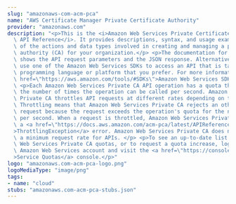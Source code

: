 ```yaml
---
slug: "amazonaws-com-acm-pca"
name: "AWS Certificate Manager Private Certificate Authority"
provider: "amazonaws.com"
description: "<p>This is the <i>Amazon Web Services Private Certificate Authority\
  \ API Reference</i>. It provides descriptions, syntax, and usage examples for each\
  \ of the actions and data types involved in creating and managing a private certificate\
  \ authority (CA) for your organization.</p> <p>The documentation for each action\
  \ shows the API request parameters and the JSON response. Alternatively, you can\
  \ use one of the Amazon Web Services SDKs to access an API that is tailored to the\
  \ programming language or platform that you prefer. For more information, see <a\
  \ href=\"https://aws.amazon.com/tools/#SDKs\">Amazon Web Services SDKs</a>.</p>\
  \ <p>Each Amazon Web Services Private CA API operation has a quota that determines\
  \ the number of times the operation can be called per second. Amazon Web Services\
  \ Private CA throttles API requests at different rates depending on the operation.\
  \ Throttling means that Amazon Web Services Private CA rejects an otherwise valid\
  \ request because the request exceeds the operation's quota for the number of requests\
  \ per second. When a request is throttled, Amazon Web Services Private CA returns\
  \ a <a href=\"https://docs.aws.amazon.com/acm-pca/latest/APIReference/CommonErrors.html\"\
  >ThrottlingException</a> error. Amazon Web Services Private CA does not guarantee\
  \ a minimum request rate for APIs. </p> <p>To see an up-to-date list of your Amazon\
  \ Web Services Private CA quotas, or to request a quota increase, log into your\
  \ Amazon Web Services account and visit the <a href=\"https://console.aws.amazon.com/servicequotas/\"\
  >Service Quotas</a> console.</p>"
logo: "amazonaws.com-acm-pca-logo.png"
logoMediaType: "image/png"
tags:
- name: "cloud"
stubs: "amazonaws.com-acm-pca-stubs.json"
---
```

